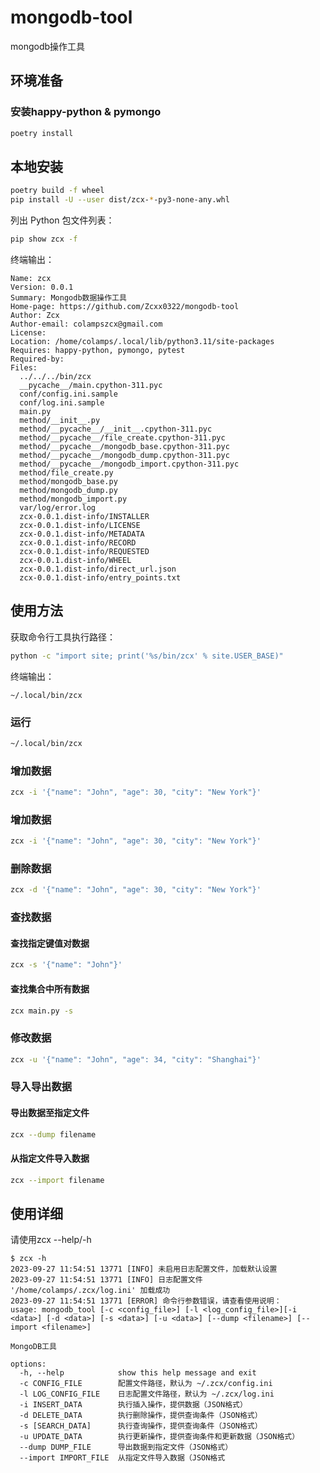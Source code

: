 # mongodb-tool

mongodb操作工具

## 环境准备

### 安装happy-python & pymongo
```bash
poetry install
```

## 本地安装
```bash
poetry build -f wheel
pip install -U --user dist/zcx-*-py3-none-any.whl
```
列出 Python 包文件列表：
```bash
pip show zcx -f
```

终端输出：

    Name: zcx
    Version: 0.0.1
    Summary: Mongodb数据操作工具
    Home-page: https://github.com/Zcxx0322/mongodb-tool
    Author: Zcx
    Author-email: colampszcx@gmail.com
    License: 
    Location: /home/colamps/.local/lib/python3.11/site-packages
    Requires: happy-python, pymongo, pytest
    Required-by: 
    Files:
      ../../../bin/zcx
      __pycache__/main.cpython-311.pyc
      conf/config.ini.sample
      conf/log.ini.sample
      main.py
      method/__init__.py
      method/__pycache__/__init__.cpython-311.pyc
      method/__pycache__/file_create.cpython-311.pyc
      method/__pycache__/mongodb_base.cpython-311.pyc
      method/__pycache__/mongodb_dump.cpython-311.pyc
      method/__pycache__/mongodb_import.cpython-311.pyc
      method/file_create.py
      method/mongodb_base.py
      method/mongodb_dump.py
      method/mongodb_import.py
      var/log/error.log
      zcx-0.0.1.dist-info/INSTALLER
      zcx-0.0.1.dist-info/LICENSE
      zcx-0.0.1.dist-info/METADATA
      zcx-0.0.1.dist-info/RECORD
      zcx-0.0.1.dist-info/REQUESTED
      zcx-0.0.1.dist-info/WHEEL
      zcx-0.0.1.dist-info/direct_url.json
      zcx-0.0.1.dist-info/entry_points.txt
## 使用方法

获取命令行工具执行路径：

```bash
python -c "import site; print('%s/bin/zcx' % site.USER_BASE)"
```
终端输出：

    ~/.local/bin/zcx

### 运行

```bash
~/.local/bin/zcx
```

### 增加数据

```bash
zcx -i '{"name": "John", "age": 30, "city": "New York"}'
```

### 增加数据
```bash
zcx -i '{"name": "John", "age": 30, "city": "New York"}'
```

### 删除数据
```bash
zcx -d '{"name": "John", "age": 30, "city": "New York"}'
```

### 查找数据

#### 查找指定键值对数据
```bash
zcx -s '{"name": "John"}'
```

#### 查找集合中所有数据
```bash
zcx main.py -s 
```

### 修改数据
```bash
zcx -u '{"name": "John", "age": 34, "city": "Shanghai"}'
```
### 导入导出数据

#### 导出数据至指定文件
```bash
zcx --dump filename
```

#### 从指定文件导入数据
```bash
zcx --import filename
```

## 使用详细
请使用zcx --help/-h
```
$ zcx -h
2023-09-27 11:54:51 13771 [INFO] 未启用日志配置文件，加载默认设置
2023-09-27 11:54:51 13771 [INFO] 日志配置文件 '/home/colamps/.zcx/log.ini' 加载成功
2023-09-27 11:54:51 13771 [ERROR] 命令行参数错误，请查看使用说明：
usage: mongodb_tool [-c <config_file>] [-l <log_config_file>][-i <data>] [-d <data>] [-s <data>] [-u <data>] [--dump <filename>] [--import <filename>]

MongoDB工具

options:
  -h, --help            show this help message and exit
  -c CONFIG_FILE        配置文件路径，默认为 ~/.zcx/config.ini
  -l LOG_CONFIG_FILE    日志配置文件路径，默认为 ~/.zcx/log.ini
  -i INSERT_DATA        执行插入操作，提供数据（JSON格式）
  -d DELETE_DATA        执行删除操作，提供查询条件（JSON格式）
  -s [SEARCH_DATA]      执行查询操作，提供查询条件（JSON格式）
  -u UPDATE_DATA        执行更新操作，提供查询条件和更新数据（JSON格式）
  --dump DUMP_FILE      导出数据到指定文件（JSON格式）
  --import IMPORT_FILE  从指定文件导入数据（JSON格式
```
